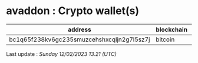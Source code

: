 # avaddon : Crypto wallet(s)

| address | blockchain | Balance |
|---|---|---|
| bc1q65f238kv6gc235smuzcehshxcqljn2g7l5sz7j | bitcoin | $ 1185 |

Last update : _Sunday 12/02/2023 13.21 (UTC)_

